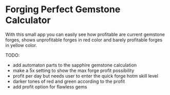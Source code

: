 # Forging Perfect Gemstone Calculator
With this small app you can easily see how profitable are current gemstone forges, shows unprofitable forges in red color and barely profitable forges in yellow color.

TODO:
- add automaton parts to the sapphire gemstone calculation
- make a 5x setting to show the max forge profit possibility
- profit per day but needs user to enter the quick forge hotm skill level
- darker tones of red and green according to the profit
- add profit option for flawless gems

